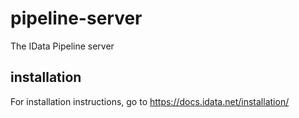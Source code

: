 # pipeline-server
The IData Pipeline server

## installation
For installation instructions, go to https://docs.idata.net/installation/